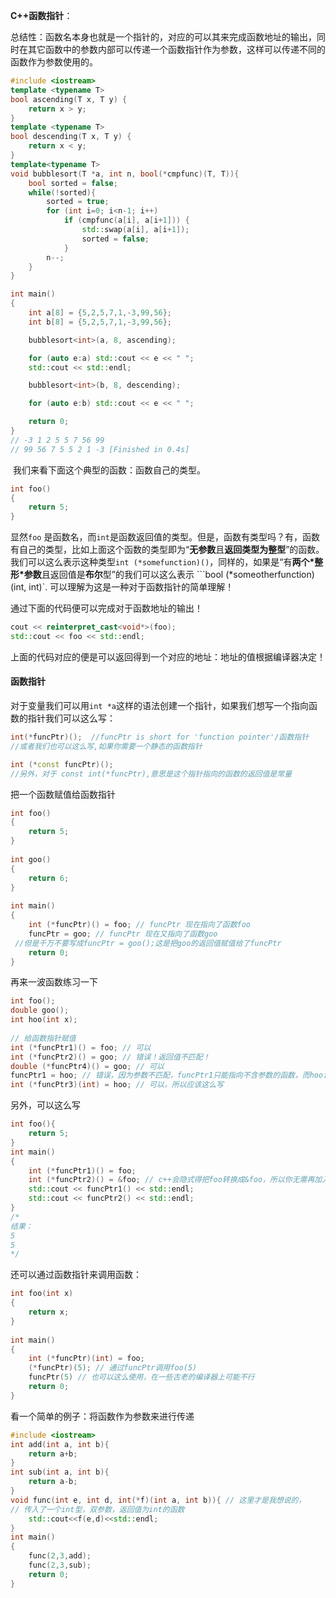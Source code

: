 **C++函数指针**：

​    总结性：函数名本身也就是一个指针的，对应的可以其来完成函数地址的输出，同时在其它函数中的参数内部可以传递一个函数指针作为参数，这样可以传递不同的函数作为参数使用的。

```cpp
#include <iostream>
template <typename T>
bool ascending(T x, T y) {
    return x > y; 
}
template <typename T>
bool descending(T x, T y) {
    return x < y;
}
template<typename T>
void bubblesort(T *a, int n, bool(*cmpfunc)(T, T)){
    bool sorted = false;
    while(!sorted){
        sorted = true;
        for (int i=0; i<n-1; i++)
            if (cmpfunc(a[i], a[i+1])) {
                std::swap(a[i], a[i+1]);
                sorted = false;
            }
        n--;
    }
}

int main()
{
    int a[8] = {5,2,5,7,1,-3,99,56};
    int b[8] = {5,2,5,7,1,-3,99,56};

    bubblesort<int>(a, 8, ascending);

    for (auto e:a) std::cout << e << " ";
    std::cout << std::endl;

    bubblesort<int>(b, 8, descending);

    for (auto e:b) std::cout << e << " ";

    return 0;
}
// -3 1 2 5 5 7 56 99 
// 99 56 7 5 5 2 1 -3 [Finished in 0.4s]
```

​	我们来看下面这个典型的函数：函数自己的类型。

```cpp
int foo()
{
    return 5;
}
```

  显然`foo` 是函数名，而`int`是函数返回值的类型。但是，函数有类型吗？有，函数有自己的类型，比如上面这个函数的类型即为“**无参数**且**返回类型为整型**”的函数。我们可以这么表示这种类型`int (*somefunction)()`，同样的，如果是“有**两个\*整形\*参数**且返回值是**布尔**型”的我们可以这么表示 ```bool (*someotherfunction)(int, int)`. 可以理解为这是一种对于函数指针的简单理解！

  通过下面的代码便可以完成对于函数地址的输出！

```cpp
cout << reinterpret_cast<void*>(foo);
std::cout << foo << std::endl;
```

  上面的代码对应的便是可以返回得到一个对应的地址：地址的值根据编译器决定！

#### **函数指针**

对于变量我们可以用`int *a`这样的语法创建一个指针，如果我们想写一个指向函数的指针我们可以这么写：

```cpp
int(*funcPtr)();  //funcPtr is short for 'function pointer'/函数指针
//或者我们也可以这么写,如果你需要一个静态的函数指针

int (*const funcPtr)();
//另外，对于 const int(*funcPtr),意思是这个指针指向的函数的返回值是常量
```

把一个函数赋值给函数指针

```cpp
int foo()
{
    return 5;
}
 
int goo()
{
    return 6;
}
 
int main()
{
    int (*funcPtr)() = foo; // funcPtr 现在指向了函数foo
    funcPtr = goo; // funcPtr 现在又指向了函数goo
 //但是千万不要写成funcPtr = goo();这是把goo的返回值赋值给了funcPtr
    return 0;
}
```

再来一波函数练习一下

```cpp
int foo();
double goo();
int hoo(int x);
 
// 给函数指针赋值
int (*funcPtr1)() = foo; // 可以
int (*funcPtr2)() = goo; // 错误！返回值不匹配！
double (*funcPtr4)() = goo; // 可以
funcPtr1 = hoo; // 错误，因为参数不匹配，funcPtr1只能指向不含参数的函数，而hoo含有int型的参数
int (*funcPtr3)(int) = hoo; // 可以，所以应该这么写
```

另外，可以这么写

```cpp
int foo(){
    return 5;
}
int main()
{
    int (*funcPtr1)() = foo;
    int (*funcPtr2)() = &foo; // c++会隐式得把foo转换成&foo，所以你无需再加入&
    std::cout << funcPtr1() << std::endl;
    std::cout << funcPtr2() << std::endl;
}
/*
结果：
5
5
*/
```

还可以通过函数指针来调用函数：

```cpp
int foo(int x)
{
    return x;
}
 
int main()
{
    int (*funcPtr)(int) = foo; 
    (*funcPtr)(5); // 通过funcPtr调用foo(5)
    funcPtr(5) // 也可以这么使用，在一些古老的编译器上可能不行
    return 0;
}
```

看一个简单的例子：将函数作为参数来进行传递

```cpp
#include <iostream>
int add(int a, int b){
    return a+b;
}
int sub(int a, int b){
    return a-b;
}
void func(int e, int d, int(*f)(int a, int b)){ // 这里才是我想说的，
// 传入了一个int型，双参数，返回值为int的函数
    std::cout<<f(e,d)<<std::endl;
}
int main()
{
    func(2,3,add);
    func(2,3,sub);
    return 0;
}
```

